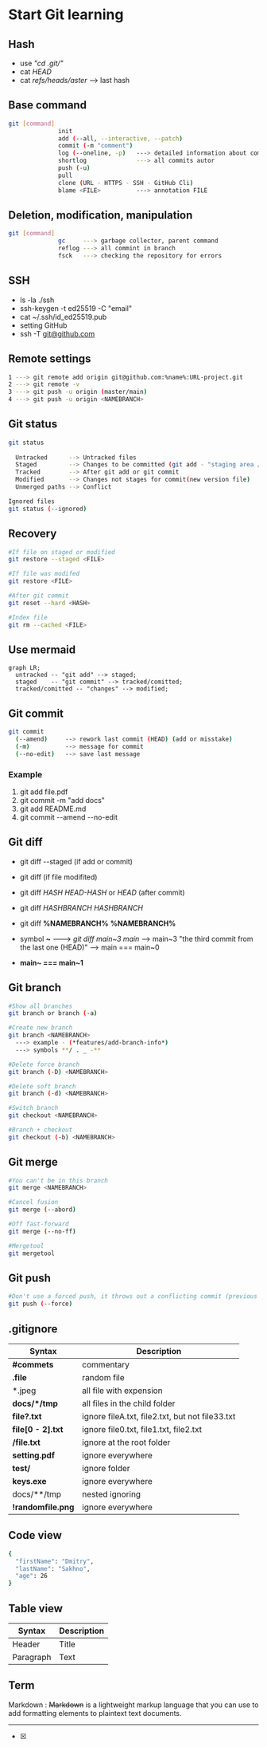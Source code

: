 # Start Git learning

## Hash

- use *"cd .git/"*
- cat *HEAD*
- cat *refs/heads/aster*  --> last hash

## **Base command**

```sh
git [command]
              init
              add (--all, --interactive, --patch)
              commit (-m "comment")
              log (--oneline, -p)   ---> detailed information about commits
              shortlog              ---> all commits autor
              push (-u)
              pull
              clone (URL - HTTPS - SSH - GitHub Cli)
              blame <FILE>          ---> annotation FILE
```

## **Deletion, modification, manipulation**

```sh
git [command]
              gc     ---> garbage collector, parent command
              reflog ---> all commint in branch
              fsck   ---> checking the repository for errors
```

## SSH

- ls -la ./ssh
- ssh-keygen -t ed25519 -C "email"
- cat ~/.ssh/id_ed25519.pub
- setting GitHub
- ssh -T git@github.com

## Remote settings

```sh
1 ---> git remote add origin git@github.com:%name%:URL-project.git
2 ---> git remote -v
3 ---> git push -u origin (master/main)
4 ---> git push -u origin <NAMEBRANCH>
```

## Git status

```sh
git status
  
  Untracked      --> Untracked files
  Staged         --> Changes to be committed (git add - "staging area / indexed / cached")
  Tracked        --> After git add or git commit
  Modified       --> Changes not stages for commit(new version file)
  Unmerged paths --> Conflict

Ignored files
git status (--ignored)
```

## Recovery

```sh
#If file on staged or modified 
git restore --staged <FILE>

#If file was modifed 
git restore <FILE>

#After git commit
git reset --hard <HASH>

#Index file
git rm --cached <FILE>
```

## Use mermaid

```mermaid
graph LR;
  untracked -- "git add" --> staged;
  staged    -- "git commit" --> tracked/comitted;
  tracked/comitted -- "changes" --> modified;
```

## Git commit

```sh
git commit
  (--amend)     --> rework last commit (HEAD) (add or misstake)
  (-m)          --> message for commit
  (--no-edit)   --> save last message
```

### Example

1. git add file.pdf
2. git commit -m "add docs"
3. git add README.md
4. git commit --amend --no-edit

## Git diff

- git diff --staged (if add or commit)
- git diff (if file modifited)
- git diff *HASH* *HEAD-HASH* or *HEAD* (after commit)
- git diff *HASHBRANCH* *HASHBRANCH*

- git diff **%NAMEBRANCH%** **%NAMEBRANCH%**
- symbol **~** ---> *git diff main~3 main* --> main~3 "the third commit from the last one (HEAD)" --> main === main~0
- **main~ === main~1**

## Git branch

```sh
#Show all branches
git branch or branch (-a)

#Create new branch
git branch <NAMEBRANCH>
  ---> example - (*features/add-branch-info*)
  ---> symbols **/ . _ -**

#Delete force branch
git branch (-D) <NAMEBRANCH>

#Delete soft branch
git branch (-d) <NAMEBRANCH>

#Switch branch
git checkout <NAMEBRANCH>

#Branch + checkout
git checkout (-b) <NAMEBRANCH> 
```

## Git merge

```sh
#You can't be in this branch
git merge <NAMEBRANCH>

#Cancel fusion
git merge (--abord)

#Off fast-forward
git merge (--no-ff)

#Mergetool
git mergetool
```

## Git push

```sh
#Don't use a forced push, it throws out a conflicting commit (previous one)
git push (--force)
```

## .gitignore

| Syntax | Description |
| ----------- | ----------- |
| **#commets** | commentary |
| **.file** | random file |
| *.jpeg | all file with expension |
| **docs/*/tmp** | all files in the child folder |
| **file?.txt** | ignore fileA.txt, file2.txt, but not file33.txt |
| **file[0 - 2].txt** | ignore file0.txt, file1.txt, file2.txt |
| **/file.txt** | ignore at the root folder |
| **setting.pdf** | ignore everywhere |
| **test/** | ignore folder |
| **keys.exe** | ignore everywhere |
| docs/**/tmp | nested ignoring |
| **!randomfile.png** | ignore everywhere |

## Code view

```sh
{
  "firstName": "Dmitry",
  "lastName": "Sakhno",
  "age": 26
}
```

## Table view

| Syntax | Description |
| ----------- | ----------- |
| Header | Title |
| Paragraph | Text |

## Term

Markdown
: ~~Markdown~~ is a lightweight markup language that you can use to add formatting elements to plaintext text documents.

---

- [x]
